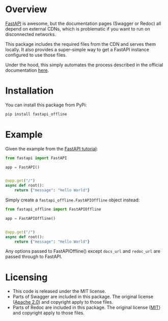 # Overview

[FastAPI](https://fastapi.tiangolo.com/) is awesome, but the documentation pages (Swagger or Redoc) all depend on external CDNs, which is problematic if you want to run on disconnected networks.

This package includes the required files from the CDN and serves them locally.  It also provides a super-simple way to get a FastAPI instance configured to use those files.

Under the hood, this simply automates the process described in the official documentation [here](https://fastapi.tiangolo.com/advanced/extending-openapi/#self-hosting-javascript-and-css-for-docs).

# Installation

You can install this package from PyPi:

```bash
pip install fastapi_offline
```

# Example

Given the example from the [FastAPI tutorial](https://fastapi.tiangolo.com/tutorial/first-steps/):

```python
from fastapi import FastAPI

app = FastAPI()


@app.get("/")
async def root():
    return {"message": "Hello World"}
```

Simply create a `fastapi_offline.FastAPIOffline` object instead:

```python
from fastapi_offline import FastAPIOffline

app = FastAPIOffline()


@app.get("/")
async def root():
    return {"message": "Hello World"}
```

Any options passed to FastAPIOffline() except `docs_url` and `redoc_url` are passed through to FastAPI.

# Licensing

* This code is released under the MIT license.
* Parts of Swagger are included in this package.  The original license ([Apache 2.0](https://swagger.io/license/)) and copyright apply to those files.
* Parts of Redoc are included in this package.  The original license ([MIT](https://github.com/Redocly/redoc/blob/master/LICENSE)) and copyright apply to those files.